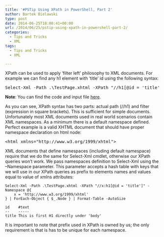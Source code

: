 ```yaml
---
title: '#PSTip Using XPath in PowerShell, Part 2'
author: Bartek Bielawski
type: post
date: 2014-06-25T18:00:41+00:00
url: /2014/06/25/pstip-using-xpath-in-powershell-part-2/
categories:
  - Tips and Tricks
  - XML
tags:
  - Tips and Tricks
  - XML

---
```

XPath can be used to apply &#8216;filter left&#8217; philosophy to XML documents. For example we can find any h1 element with &#8216;title&#8217; id using the following syntax:

<pre class="brush: powershell; title: ; notranslate" title="">Select-Xml -Path .\TestPage.xhtml -XPath "//h1[@id = 'title']"
</pre>

**Note**: You can find the code and input file <a href="https://gist.github.com/bielawb/f6b2f7a655902d3868f4" target="_blank">here</a>.

As you can see, XPath syntax has two parts: actual path (//h1) and filter (expression in square brackets). This is sufficient for simple documents. Unfortunately most XML documents used in real world scenarios contain XML namespaces. As a minimum there is a default namespace defined. Perfect example is a valid XHTML document that should have proper namespace declaration on html node:

<pre class="brush: powershell; title: ; notranslate" title="">&lt;html xmlns="http://www.w3.org/1999/xhtml"&gt;
</pre>

XML documents that define namespaces (including default namespace) require that we do the same for Select-Xml cmdlet, otherwise our XPath queries won’t work. We pass namespaces definition to Select-Xml using the –Namespace parameter. This parameter accepts a hash table with keys that we will use in our XPath queries as prefix to elements names and values equal to value of xmlns attributes:

```
Select-Xml -Path .\TestPage.xhtml -XPath "//x:h1[@id = 'title']" -Namespace @{
    x = 'http://www.w3.org/1999/xhtml'
} | ForEach-Object { $_.Node } | Format-Table -AutoSize

id    #text                                 
--    -----
title This is first H1 directly under 'body'
```

It is important to note that prefix used in XPath is owned by us; the only requirement is that is has to be unique for each namespace.